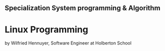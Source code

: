 ## Specialization System programming & Algorithm

# Linux Programming

by Wilfried Hennuyer, Software Engineer at Holberton School 
